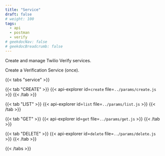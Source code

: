 ```yaml
---
title: "Service"
draft: false
# weight: 100
tags:
  - api
  - postman
  - verify
# geekdocNav: false
# geekdocBreadcrumb: false
---
```


Create and manage Twilio Verify services.

Create a Verification Service (once).

{{< tabs "service" >}}

{{< tab "CREATE" >}}
{{< api-explorer id=`create` file=`../params/create.js` >}}
{{< /tab >}}

{{< tab "LIST" >}}
{{< api-explorer id=`list` file=`../params/list.js` >}}
{{< /tab >}}

{{< tab "GET" >}}
{{< api-explorer id=`get` file=`../params/get.js` >}}
{{< /tab >}}

{{< tab "DELETE" >}}
{{< api-explorer id=`delete` file=`../params/delete.js` >}}
{{< /tab >}}

{{< /tabs >}}
